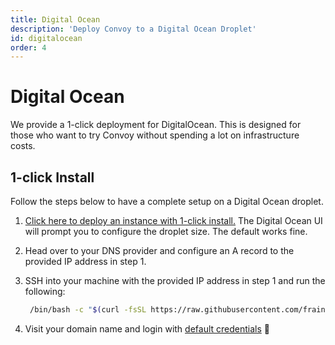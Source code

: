```yaml
---
title: Digital Ocean
description: 'Deploy Convoy to a Digital Ocean Droplet'
id: digitalocean
order: 4
---
```


# Digital Ocean
We provide a 1-click deployment for DigitalOcean. This is designed for those who want to try Convoy without spending a lot on infrastructure costs.

## 1-click Install
Follow the steps below to have a complete setup on a Digital Ocean droplet.

1. [Click here to deploy an instance with 1-click install.](https://marketplace.digitalocean.com/apps/convoy?refcode=01772e568527&action=deploy) The Digital Ocean UI will prompt you to configure the droplet size. The default works fine.

2. Head over to your DNS provider and configure an A record to the provided IP address in step 1. 

3. SSH into your machine with the provided IP address in step 1 and run the following:
   ```bash
    /bin/bash -c "$(curl -fsSL https://raw.githubusercontent.com/frain-dev/convoy/main/deploy/do-deploy)"
   ```

4. Visit your domain name and login with [default credentials]() 🎉
